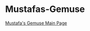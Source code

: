 # Mustafas-Gemuse

<a href="https://karamanburak.github.io/Live-Music-Page/" rel="noFollow">Mustafa's Gemuse Main Page</a>
